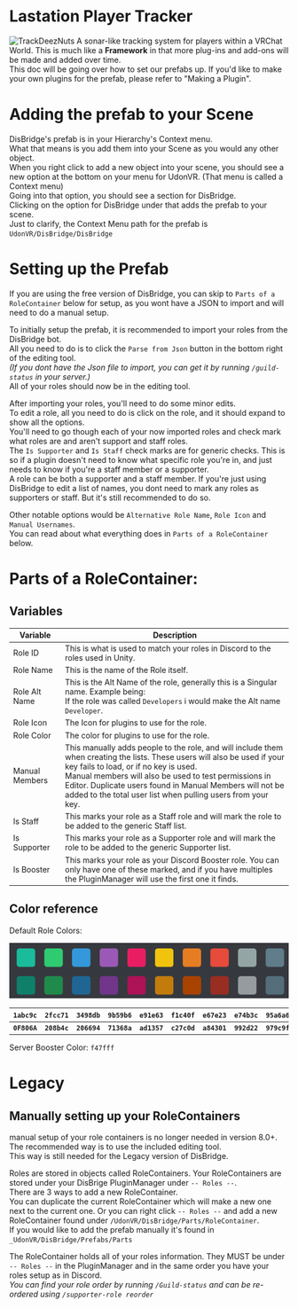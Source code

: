 # Lastation Player Tracker

![TrackDeezNuts](playertracker.png)
A sonar-like tracking system for players within a VRChat World.
This is much like a **Framework** in that more plug-ins and add-ons will be made and added over time.
<br>This doc will be going over how to set our prefabs up. If you'd like to make your own plugins for the prefab,
please refer to "Making a Plugin".

# Adding the prefab to your Scene
DisBridge's prefab is in your Hierarchy's Context menu.
<br>What that means is you add them into your Scene as you would any other object.
<br>When you right click to add a new object into your scene, you should see a new option at the bottom on your menu for UdonVR. (That menu is called a Context menu)
<br>Going into that option, you should see a section for DisBridge.
<br>Clicking on the option for DisBridge under that adds the prefab to your scene.
<br>Just to clarify, the Context Menu path for the prefab is `UdonVR/DisBridge/DisBridge`

# Setting up the Prefab
If you are using the free version of DisBridge, you can skip to `Parts of a RoleContainer` below for setup, as you wont have a JSON to import and will need to do a manual setup.

To initially setup the prefab, it is recommended to import your roles from the DisBridge bot.
<br>All you need to do is to click the `Parse from Json` button in the bottom right of the editing tool.
<br><i>(If you dont have the Json file to import, you can get it by running `/guild-status` in your server.)</i>
<br>All of your roles should now be in the editing tool.

After importing your roles, you'll need to do some minor edits.
<br>To edit a role, all you need to do is click on the role, and it should expand to show all the options.
<br>You'll need to go though each of your now imported roles and check mark what roles are and aren't support and staff roles.
<br>The `Is Supporter` and `Is Staff` check marks are for generic checks. This is so if a plugin doesn't need to know what specific role you're in, and just needs to know if you're a staff member or a supporter.
<br>A role can be both a supporter and a staff member. If you're just using DisBridge to edit a list of names, you dont need to mark any roles as supporters or staff. But it's still recommended to do so.

Other notable options would be `Alternative Role Name`, `Role Icon` and `Manual Usernames`.
<br>You can read about what everything does in `Parts of a RoleContainer` below.

# Parts of a RoleContainer:

## Variables

| Variable       | Description                                                                                                                                                                                                                                                                                                                                                |
|----------------|------------------------------------------------------------------------------------------------------------------------------------------------------------------------------------------------------------------------------------------------------------------------------------------------------------------------------------------------------------|
| Role ID        | This is what is used to match your roles in Discord to the roles used in Unity.                                                                                                                                                                                                                                                                            |
| Role Name      | This is the name of the Role itself.                                                                                                                                                                                                                                                                                                                       |
| Role Alt Name  | This is the Alt Name of the role, generally this is a Singular name. Example being:<br>If the role was called `Developers` i would make the Alt name `Developer`.                                                                                                                                                                                          |
| Role Icon      | The Icon for plugins to use for the role.                                                                                                                                                                                                                                                                                                                  |
| Role Color     | The color for plugins to use for the role.                                                                                                                                                                                                                                                                                                                 |
| Manual Members | This manually adds people to the role, and will include them when creating the lists. These users will also be used if your key fails to load, or if no key is used.<br>Manual members will also be used to test permissions in Editor. Duplicate users found in Manual Members will not be added to the total user list when pulling users from your key. |
| Is Staff       | This marks your role as a Staff role and will mark the role to be added to the generic Staff list.                                                                                                                                                                                                                                                         |
| Is Supporter   | This marks your role as a Supporter role and will mark the role to be added to the generic Supporter list.                                                                                                                                                                                                                                                 |
| Is Booster     | This marks your role as your Discord Booster role. You can only have one of these marked, and if you have multiples the PluginManager will use the first one it finds.                                                                                                                                                                                     |

## Color reference

Default Role Colors:

![Discord role color reference](https://raw.githubusercontent.com/UdonVR/DisBridge/main/Images/DiscordColorPallet.png)

|  `1abc9c`   |  `2fcc71`   |  `3498db`   |  `9b59b6`   |  `e91e63`   |  `f1c40f`   |  `e67e23`   |  `e74b3c`   |  `95a6a6`   |  `607d8b`   |
|:-----------:|:-----------:|:-----------:|:-----------:|:-----------:|:-----------:|:-----------:|:-----------:|:-----------:|:-----------:|
| <b>`0F806A` | <b>`208b4c` | <b>`206694` | <b>`71368a` | <b>`ad1357` | <b>`c27c0d` | <b>`a84301` | <b>`992d22` | <b>`979c9f` | <b>`546e7a` |

Server Booster Color: `f47fff`

# Legacy

## Manually setting up your RoleContainers
manual setup of your role containers is no longer needed in version 8.0+. The recommended way is to use the included editing tool.
<br>This way is still needed for the Legacy version of DisBridge.

Roles are stored in objects called RoleContainers. Your RoleContainers are stored under your DisBrige PluginManager under `-- Roles --`.
<br>There are 3 ways to add a new RoleContainer.
<br>You can duplicate the current RoleContainer which will make a new one next to the current one. Or you can right click `-- Roles --` and add a new RoleContainer found under `/UdonVR/DisBridge/Parts/RoleContainer`.
<br>If you would like to add the prefab manually it's found in `_UdonVR/DisBridge/Prefabs/Parts`

The RoleContainer holds all of your roles information. They MUST be under `-- Roles --` in the PluginManager and in the same order you have your roles setup as in Discord.
*<br>You can find your role order by running `/Guild-status` and can be re-ordered using `/supporter-role reorder`*
